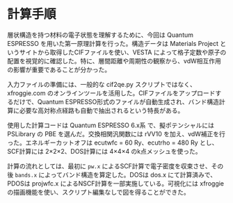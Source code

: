 # 計算手順


層状構造を持つ材料の電子状態を理解するために、今回は Quantum ESPRESSO を用いた第一原理計算を行った。構造データは Materials Project というサイトから取得したCIFファイルを使い、VESTA によって格子定数や原子の配置を視覚的に確認した。特に、層間距離や周期性の観察から、vdW相互作用の影響が重要であることが分かった。

入力ファイルの準備には、一般的な cif2qe.py スクリプトではなく、xfroggie.com のオンラインツールを活用した。CIFファイルをアップロードするだけで、Quantum ESPRESSO形式のファイルが自動生成され、バンド構造計算に必要な高対称点経路も自動で抽出されるという特長がある。

使用した計算コードは Quantum ESPRESSO 6.x系 で、擬ポテンシャルには PSLibrary の PBE を選んだ。交換相関汎関数には rVV10 を加え、vdW補正を行った。エネルギーカットオフは ecutwfc = 60 Ry、ecutrho = 480 Ry とし、SCF計算には 2×2×2、DOS計算には 4×4×4 のk点メッシュを使った。

計算の流れとしては、最初に `pw.x` によるSCF計算で電子密度を収束させ、その後 `bands.x` によってバンド構造を算定した。DOSは dos.x にて計算済みで、PDOSは projwfc.x によるNSCF計算を一部実施している。可視化には xfroggie の描画機能を使い、スクリプト編集なしで図を得ることができた。


